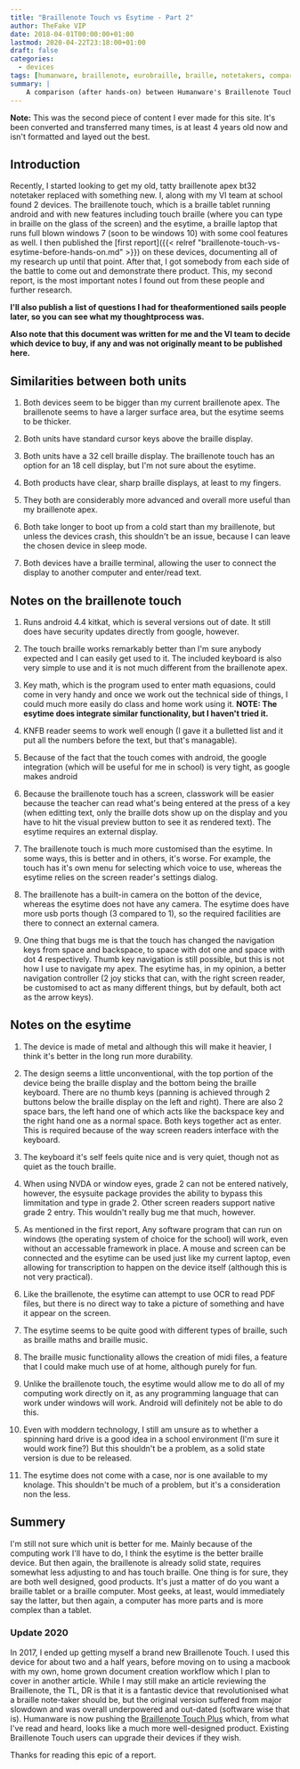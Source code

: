 ```yaml
---
title: "Braillenote Touch vs Esytime - Part 2"
author: TheFake VIP
date: 2018-04-01T00:00:00+01:00
lastmod: 2020-04-22T23:18:00+01:00
draft: false
categories:
  - devices
tags: [humanware, braillenote, eurobraille, braille, notetakers, comparison]
summary: |
    A comparison (after hands-on) between Humanware's Braillenote Touch and Eurobraille's Esytime. This is the second article in a two part series.
---
```


**Note:** This was the second piece of content I ever made for this site. It's been converted and transferred many times, is at least 4 years old now and isn't formatted and layed out the best.

## Introduction

Recently, I started looking to get my old, tatty braillenote apex bt32
notetaker replaced with something new. I, along with my VI team at
school found 2 devices. The braillenote touch, which is a braille tablet
running android and with new features including touch braille (where you
can type in braille on the glass of the screen) and the esytime, a
braille laptop that runs full blown windows 7 (soon to be windows 10)
with some cool features as well. I then published the [first report]({{< relref "braillenote-touch-vs-esytime-before-hands-on.md" >}}) on
these devices, documenting all of my research up until that point. After
that, I got somebody from each side of the battle to come out and
demonstrate there product. This, my second report, is the most important
notes I found out from these people and further
research.

**I'll also publish a list of questions I had for theaformentioned
sails people later, so you can see what my thoughtprocess was.**

**Also note that this document was written for me and the VI team to
decide which device to buy, if any and was not originally meant to be
published here.**

## Similarities between both units

1.  Both devices seem to be bigger than my current braillenote apex. The
    braillenote seems to have a larger surface area, but the esytime
    seems to be thicker.

2.  Both units have standard cursor keys above the braille display.

3.  Both units have a 32 cell braille display. The braillenote touch has
    an option for an 18 cell display, but I'm not sure about the
    esytime.

4.  Both products have clear, sharp braille displays, at least to my
    fingers.

5.  They both are considerably more advanced and overall more useful
    than my braillenote apex.

6.  Both take longer to boot up from a cold start than my braillenote,
    but unless the devices crash, this shouldn't be an issue, because I
    can leave the chosen device in sleep mode.

7.  Both devices have a braille terminal, allowing the user to connect
    the display to another computer and enter/read text.

## Notes on the braillenote touch

1.  Runs android 4.4 kitkat, which is several versions out of date. It
    still does have security updates directly from google, however.

2.  The touch braille works remarkably better than I'm sure anybody
    expected and I can easily get used to it. The included keyboard is
    also very simple to use and it is not much different from the
    braillenote apex.

3.  Key math, which is the program used to enter math equasions, could
    come in very handy and once we work out the technical side of
    things, I could much more easily do class and home work using it.
    **NOTE: The esytime does integrate similar functionality, but I
    haven't tried it.**

4.  KNFB reader seems to work well enough (I gave it a bulletted list
    and it put all the numbers before the text, but that's managable).

5.  Because of the fact that the touch comes with android, the google
    integration (which will be useful for me in school) is very tight,
    as google makes android

6.  Because the braillenote touch has a screen, classwork will be easier
    because the teacher can read what's being entered at the press of a
    key (when editting text, only the braille dots show up on the
    display and you have to hit the visual preview button to see it as
    rendered text). The esytime requires an external display.

7.  The braillenote touch is much more customised than the esytime. In
    some ways, this is better and in others, it's worse. For example,
    the touch has it's own menu for selecting which voice to use,
    whereas the esytime relies on the screen reader's settings dialog.

8.  The braillenote has a built-in camera on the botton of the device,
    whereas the esytime does not have any camera. The esytime does have
    more usb ports though (3 compared to 1), so the required facilities
    are there to connect an external camera.

9.  One thing that bugs me is that the touch has changed the navigation
    keys from space and backspace, to space with dot one and space with
    dot 4 respectively. Thumb key navigation is still possible, but this
    is not how I use to navigate my apex. The esytime has, in my
    opinion, a better navigation controller (2 joy sticks that can, with
    the right screen reader, be customised to act as many different
    things, but by default, both act as the arrow keys).

## Notes on the esytime

1.  The device is made of metal and although this will make it heavier,
    I think it's better in the long run more durability.

2.  The design seems a little unconventional, with the top portion of
    the device being the braille display and the bottom being the
    braille keyboard. There are no thumb keys (panning is achieved
    through 2 buttons below the braille display on the left and right).
    There are also 2 space bars, the left hand one of which acts like
    the backspace key and the right hand one as a normal space. Both
    keys together act as enter. This is required because of the way
    screen readers interface with the keyboard.

3.  The keyboard it's self feels quite nice and is very quiet, though
    not as quiet as the touch braille.

4.  When using NVDA or window eyes, grade 2 can not be entered natively,
    however, the esysuite package provides the ability to bypass this
    limmitation and type in grade 2. Other screen readers support native
    grade 2 entry. This wouldn't really bug me that much, however.

5.  As mentioned in the first report, Any software program that can run
    on windows (the operating system of choice for the school) will
    work, even without an accessable framework in place. A mouse and
    screen can be connected and the esytime can be used just like my
    current laptop, even allowing for transcription to happen on the
    device itself (although this is not very practical).

6.  Like the braillenote, the esytime can attempt to use OCR to read PDF
    files, but there is no direct way to take a picture of something and
    have it appear on the screen.

7.  The esytime seems to be quite good with different types of braille,
    such as braille maths and braille music.

8.  The braille music functionality allows the creation of midi files, a
    feature that I could make much use of at home, although purely for
    fun.

9.  Unlike the braillenote touch, the esytime would allow me to do all
    of my computing work directly on it, as any programming language
    that can work under windows will work. Android will definitely not
    be able to do this.

10. Even with moddern technology, I still am unsure as to whether a
    spinning hard drive is a good idea in a school environment (I'm sure
    it would work fine?) But this shouldn't be a problem, as a solid
    state version is due to be released.

11. The esytime does not come with a case, nor is one available to my
    knolage. This shouldn't be much of a problem, but it's a
    consideration non the less.

## Summery

I'm still not sure which unit is better for me. Mainly because of the
computing work I'll have to do, I think the esytime is the better
braille device. But then again, the braillenote is already solid state,
requires somewhat less adjusting to and has touch braille. One thing is
for sure, they are both well designed, good products. It's just a
matter of do you want a braille tablet or a braille computer. Most
geeks, at least, would immediately say the latter, but then again, a
computer has more parts and is more complex than a tablet.

### Update 2020

In 2017, I ended up getting myself a brand new Braillenote Touch. I used
this device for about two and a half years, before moving on to using a
macbook with my own, home grown document creation workflow which I plan
to cover in another article. While I may still make an article reviewing
the Braillenote, the TL, DR is that it is a fantastic device that
revolutionised what a braille note-taker should be, but the original
version suffered from major slowdown and was overall underpowered and
out-dated (software wise that is). Humanware is now pushing the
[Braillenote Touch
Plus](https://store.humanware.com/hus/blindness-braillenote-touch-plus-32.html)
which, from what I've read and heard, looks like a much more
well-designed product. Existing Braillenote Touch users can upgrade
their devices if they wish.

Thanks for reading this epic of a report.
